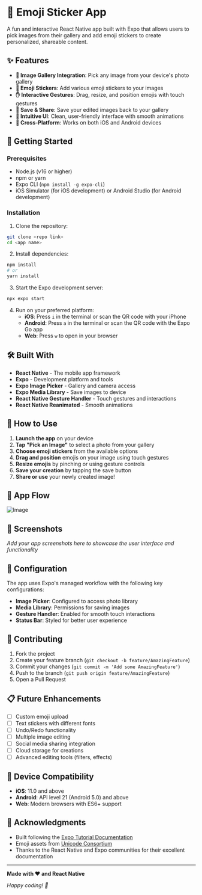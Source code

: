 # 📱 Emoji Sticker App

A fun and interactive React Native app built with Expo that allows users to pick images from their gallery and add emoji stickers to create personalized, shareable content.

## ✨ Features

- **📸 Image Gallery Integration**: Pick any image from your device's photo gallery
- **🎨 Emoji Stickers**: Add various emoji stickers to your images
- **✋ Interactive Gestures**: Drag, resize, and position emojis with touch gestures
- **💾 Save & Share**: Save your edited images back to your gallery
- **🎯 Intuitive UI**: Clean, user-friendly interface with smooth animations
- **📱 Cross-Platform**: Works on both iOS and Android devices

## 🚀 Getting Started

### Prerequisites

- Node.js (v16 or higher)
- npm or yarn
- Expo CLI (`npm install -g expo-cli`)
- iOS Simulator (for iOS development) or Android Studio (for Android development)

### Installation

1. Clone the repository:
```bash
git clone <repo link>
cd <app name>
```

2. Install dependencies:
```bash
npm install
# or
yarn install
```

3. Start the Expo development server:
```bash
npx expo start
```

4. Run on your preferred platform:
   - **iOS**: Press `i` in the terminal or scan the QR code with your iPhone
   - **Android**: Press `a` in the terminal or scan the QR code with the Expo Go app
   - **Web**: Press `w` to open in your browser

## 🛠️ Built With

- **React Native** - The mobile app framework
- **Expo** - Development platform and tools
- **Expo Image Picker** - Gallery and camera access
- **Expo Media Library** - Save images to device
- **React Native Gesture Handler** - Touch gestures and interactions
- **React Native Reanimated** - Smooth animations

## 📖 How to Use

1. **Launch the app** on your device
2. **Tap "Pick an Image"** to select a photo from your gallery
3. **Choose emoji stickers** from the available options
4. **Drag and position** emojis on your image using touch gestures
5. **Resize emojis** by pinching or using gesture controls
6. **Save your creation** by tapping the save button
7. **Share or use** your newly created image!

## 🎯 App Flow

![Image](https://docs.expo.dev/static/images/tutorial/statusbar-example.png)


## 🎨 Screenshots

*Add your app screenshots here to showcase the user interface and functionality*

## 🔧 Configuration

The app uses Expo's managed workflow with the following key configurations:

- **Image Picker**: Configured to access photo library
- **Media Library**: Permissions for saving images
- **Gesture Handler**: Enabled for smooth touch interactions
- **Status Bar**: Styled for better user experience

## 🤝 Contributing

1. Fork the project
2. Create your feature branch (`git checkout -b feature/AmazingFeature`)
3. Commit your changes (`git commit -m 'Add some AmazingFeature'`)
4. Push to the branch (`git push origin feature/AmazingFeature`)
5. Open a Pull Request

## 📋 Future Enhancements

- [ ] Custom emoji upload
- [ ] Text stickers with different fonts
- [ ] Undo/Redo functionality
- [ ] Multiple image editing
- [ ] Social media sharing integration
- [ ] Cloud storage for creations
- [ ] Advanced editing tools (filters, effects)

## 📱 Device Compatibility

- **iOS**: 11.0 and above
- **Android**: API level 21 (Android 5.0) and above
- **Web**: Modern browsers with ES6+ support


## 👏 Acknowledgments

- Built following the [Expo Tutorial Documentation](https://docs.expo.dev/tutorial/introduction/)
- Emoji assets from [Unicode Consortium](https://unicode.org/emoji/)
- Thanks to the React Native and Expo communities for their excellent documentation

---

**Made with ❤️ and React Native**

*Happy coding! 🚀*
